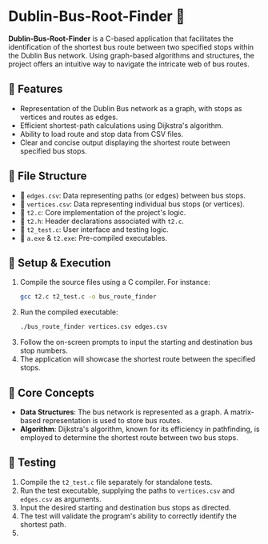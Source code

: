 
# Dublin-Bus-Root-Finder 🚌

**Dublin-Bus-Root-Finder** is a C-based application that facilitates the identification of the shortest bus route between two specified stops within the Dublin Bus network. Using graph-based algorithms and structures, the project offers an intuitive way to navigate the intricate web of bus routes.

## 🚀 Features

- Representation of the Dublin Bus network as a graph, with stops as vertices and routes as edges.
- Efficient shortest-path calculations using Dijkstra's algorithm.
- Ability to load route and stop data from CSV files.
- Clear and concise output displaying the shortest route between specified bus stops.

## 📁 File Structure

- 📄 `edges.csv`: Data representing paths (or edges) between bus stops.
- 📄 `vertices.csv`: Data representing individual bus stops (or vertices).
- 📄 `t2.c`: Core implementation of the project's logic.
- 📄 `t2.h`: Header declarations associated with `t2.c`.
- 📄 `t2_test.c`: User interface and testing logic.
- 📜 `a.exe` & `t2.exe`: Pre-compiled executables.

## 🔧 Setup & Execution

1. Compile the source files using a C compiler. For instance:
   ```bash
   gcc t2.c t2_test.c -o bus_route_finder
   ```
2. Run the compiled executable:
   ```bash
   ./bus_route_finder vertices.csv edges.csv
   ```
3. Follow the on-screen prompts to input the starting and destination bus stop numbers.
4. The application will showcase the shortest route between the specified stops.

## 🧠 Core Concepts

- **Data Structures**: The bus network is represented as a graph. A matrix-based representation is used to store bus routes.
- **Algorithm**: Dijkstra's algorithm, known for its efficiency in pathfinding, is employed to determine the shortest route between two bus stops.

## 🧪 Testing

1. Compile the `t2_test.c` file separately for standalone tests.
2. Run the test executable, supplying the paths to `vertices.csv` and `edges.csv` as arguments.
3. Input the desired starting and destination bus stops as directed.
4. The test will validate the program's ability to correctly identify the shortest path.
5. 
